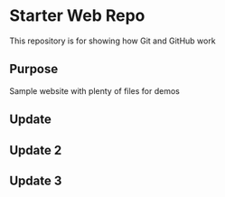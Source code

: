 # Starter Web Repo

This repository is for showing how Git and GitHub work

## Purpose

Sample website with plenty of files for demos

## Update

## Update 2

## Update 3